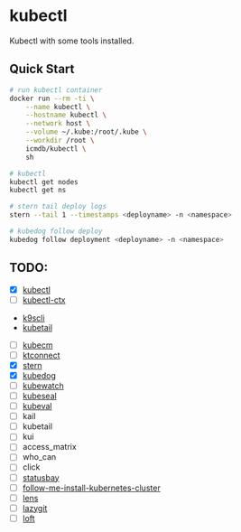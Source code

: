 # kubectl

Kubectl with some tools installed.

## Quick Start

```sh
# run kubectl container
docker run --rm -ti \
    --name kubectl \
    --hostname kubectl \
    --network host \
    --volume ~/.kube:/root/.kube \
    --workdir /root \
    icmdb/kubectl \
    sh

# kubectl 
kubectl get nodes
kubectl get ns

# stern tail deploy logs
stern --tail 1 --timestamps <deployname> -n <namespace>

# kubedog follow deploy
kubedog follow deployment <deployname> -n <namespace>
```

## TODO:

* [x] [kubectl](https://kubernetes.io/docs/tasks/tools/install-kubectl/)
* [ ] [kubectl-ctx](https://github.com/postfinance/kubectl-ctx)
* [k9scli](https://k9scli.io/)
* [kubetail]()
* [ ] [kubecm](https://github.com/sunny0826/kubecm)
* [ ] [ktconnect](https://github.com/alibaba/kt-connect)
* [x] [stern](https://github.com/wercker/stern)
* [x] [kubedog](https://github.com/flant/kubedog)
* [ ] [kubewatch](https://github.com/bitnami-labs/kubewatch)
* [ ] [kubeseal](https://github.com/bitnami-labs/sealed-secrets)
* [ ] [kubeval](https://github.com/instrumenta/kubeval)
* [ ] kail
* [ ] kubetail
* [ ] kui
* [ ] access_matrix
* [ ] who_can
* [ ] click
* [ ] [statusbay](https://github.com/similarweb/statusbay)
* [ ] [follow-me-install-kubernetes-cluster](https://github.com/opsnull/follow-me-install-kubernetes-cluster)
* [ ] [lens](https://github.com/lensapp/lens)
* [ ] [lazygit](https://github.com/jesseduffield/lazygit)
* [ ] [loft](https://loft.sh/)
